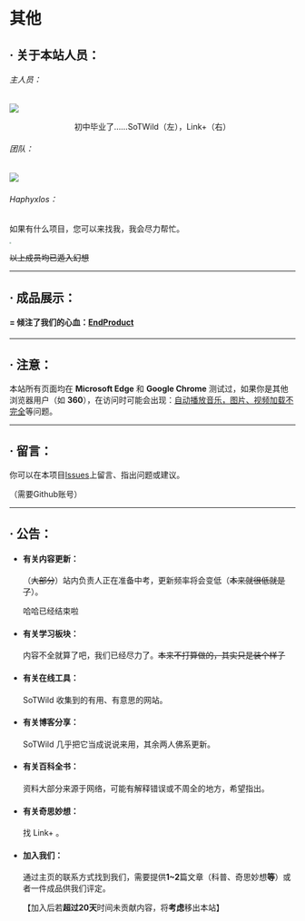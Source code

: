 # 其他

## · 关于本站人员：

###### 主人员：

![](https://i2.imgu.cc/images/2022/06/21/C8QF4.jpg)

<center>初中毕业了……SoTWild（左），Link+（右）</center>

###### 团队：

![](https://s2.loli.net/2022/02/24/KwO16QftRhuGUng.jpg)



###### Haphyxlos：

如果有什么项目，您可以来找我，我会尽力帮忙。

<img src="https://s2.loli.net/2022/03/06/LCgDhFBzW3KpoxN.jpg" style="zoom:20%;" />

~~以上成员均已遁入幻想~~

------

## · 成品展示：

#### = 倾注了我们的心血：[EndProduct](/others/EndProduct.html)

------

## · 注意：

本站所有页面均在 **Microsoft Edge** 和 **Google Chrome** 测试过，如果你是其他浏览器用户（如 **360**），在访问时可能会出现：<u>自动播放音乐，图片、视频加载不完全</u>等问题。

------

## · 留言：

你可以在本项目[Issues](https://github.com/SoTWild/SoTWild.github.io/issues)上留言、指出问题或建议。

（需要Github账号）

------

## · 公告：

- #### 有关内容更新：

	（~~大部分~~）站内负责人正在准备中考，更新频率将会变低（~~本来就很低就是了~~）。
	
	哈哈已经结束啦



- #### 有关学习板块：

	内容不全就算了吧，我们已经尽力了。~~本来不打算做的，其实只是装个样子~~



- #### 有关在线工具：

	SoTWild 收集到的有用、有意思的网站。



- #### 有关博客分享：

	SoTWild 几乎把它当成说说来用，其余两人佛系更新。



- #### 有关百科全书：

	资料大部分来源于网络，可能有解释错误或不周全的地方，希望指出。



- #### 有关奇思妙想：

	找 Link+ 。



- #### 加入我们：

	通过主页的联系方式找到我们，需要提供**1~2**篇文章（科普、奇思妙想**等**）或者一件成品供我们评定。
	
	【加入后若**超过20天**时间未贡献内容，将**考虑**移出本站】
